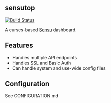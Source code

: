 ## sensutop

[![Build Status](https://travis-ci.org/solarkennedy/sensutop.svg)](https://travis-ci.org/solarkennedy/sensutop)

A curses-based [Sensu](http://sensuapp.org/) dashboard.

## Features

* Handles multiple API endpoints
* Handles SSL and Basic Auth
* Can handle system and use-wide config files

## Configuration

See CONFIGURATION.md
